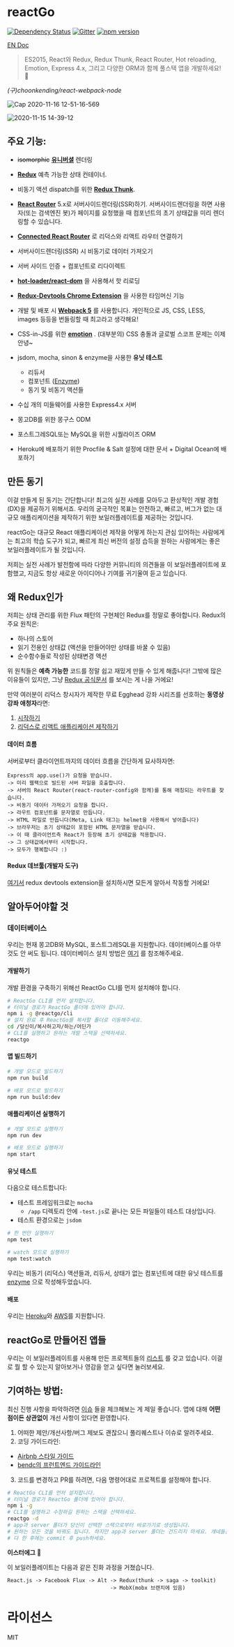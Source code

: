 # reactGo

[![Dependency Status][dep-status-img]][dep-status-link]
[![Gitter][gitter-img]][gitter-link] [![npm version][npm-badge]][npm-link]

[EN Doc](https://github.com/reactGo/reactGo/blob/master/README.md)

> ES2015, React와 Redux, Redux Thunk, React Router, Hot reloading, Emotion, Express 4.x, 그리고 다양한 ORM과 함께 풀스택 앱을 개발하세요! :rocket:

_(구)choonkending/react-webpack-node_

[dep-status-img]: https://img.shields.io/librariesio/release/npm/@reactgo/cli
[dep-status-link]: https://libraries.io/npm/@reactgo%2Fcli
[gitter-img]: https://badges.gitter.im/Join%20Chat.svg
[gitter-link]: https://gitter.im/choonkending/react-webpack-node?utm_source=badge&utm_medium=badge&utm_campaign=pr-badge&utm_content=badge
[npm-badge]: https://badge.fury.io/js/%40reactgo%2Fcli.svg
[npm-link]: http://badge.fury.io/js/%40reactgo%2Fcli


![Cap 2020-11-16 12-51-16-569](https://user-images.githubusercontent.com/10962668/99211114-f29b9a80-280a-11eb-804c-2cdc26180d3d.png)

![2020-11-15 14-39-12](https://user-images.githubusercontent.com/10962668/99179817-646cd900-2764-11eb-8fd4-c3591b6dce61.gif)

## 주요 기능:
- ~~isomorphic~~ [**유니버셜**](https://medium.com/@ghengeveld/isomorphism-vs-universal-javascript-4b47fb481beb#.4x2t3jlmx) 렌더링
- [**Redux**](https://github.com/reactjs/redux) 예측 가능한 상태 컨테이너.
- 비동기 액션 dispatch를 위한 [**Redux Thunk**](https://github.com/reduxjs/redux-thunk).
- [**React Router**](https://github.com/reactjs/react-router) 5.x로 서버사이드렌더링(SSR)하기. 서버사이드렌더링을 하면 사용자(또는 검색엔진 봇)가 페이지를 요청했을 때 컴포넌트의 초기 상태값을 미리 렌더링할 수 있습니다.
- [**Connected React Router**](https://github.com/supasate/connected-react-router) 로 리덕스와 리액트 라우터 연결하기
- 서버사이드렌더링(SSR) 시 비동기로 데이터 가져오기
- 서버 사이드 인증 + 컴포넌트로 리다이렉트
- [**hot-loader/react-dom**](https://github.com/hot-loader/react-dom) 을 사용해서 핫 리로딩
- [**Redux-Devtools Chrome Extension**](https://github.com/zalmoxisus/redux-devtools-extension) 을 사용한 타임머신 기능
- 개발 및 배포 시 [**Webpack 5**](https://github.com/webpack/webpack) 를 사용합니다. 개인적으로 JS, CSS, LESS, images 등등을 번들링할 때 최고라고 생각해요!
- CSS-in-JS를 위한 [**emotion**](https://emotion.sh/docs/introduction) . (대부분의) CSS 충돌과 글로벌 스코프 문제는 이제 안녕~

- jsdom, mocha, sinon & enzyme을 사용한 **유닛 테스트**
	- 리듀서
	- 컴포넌트 ([Enzyme](http://airbnb.io/enzyme))
	- 동기 및 비동기 액션들

- 수십 개의 미들웨어를 사용한 Express4.x 서버
- 몽고DB를 위한 몽구스 ODM
- 포스트그레SQL또는 MySQL을 위한 시퀄라이즈 ORM
- Heroku에 배포하기 위한 Procfile & Salt 설정에 대한 문서 + Digital Ocean에 배포하기


## 만든 동기

이걸 만들게 된 동기는 간단합니다! 최고의 실전 사례를 모아두고 환상적인 개발 경험(DX)을 제공하기 위해서죠. 우리의 궁극적인 목표는 안전하고, 빠르고, 버그가 없는 대규모 애플리케이션을 제작하기 위한 보일러플레이트를 제공하는 것입니다.

reactGo는 대규모 React 애플리케이션 제작을 어떻게 하는지 관심 있어하는 사람에게는 최고의 학습 도구가 되고, 빠르게 최신 버전의 설정 습득을 원하는 사람에게는 좋은 보일러플레이트가 될 것입니다.

저희는 실전 사례가 발전함에 따라 다양한 커뮤니티의 의견들을 이 보일러플레이트에 포함했고, 지금도 항상 새로운 아이디어나 기여를 귀기울여 듣고 있습니다.

## 왜 Redux인가

저희는 상태 관리를 위한 Flux 패턴의 구현체인 Redux를 정말로 좋아합니다. Redux의 주요 원칙은:
- 하나의 스토어
- 읽기 전용인 상태값 (액션을 만들어야만 상태를 바꿀 수 있음)
- 순수함수들로 작성된 상태변경 액션

위 원칙들은 **예측 가능한** 코드를 정말 쉽고 재밌게 만들 수 있게 해줍니다! 그밖에 많은 이유들이 있지만, 그냥 [Redux 공식문서](http://redux.js.org/index.html) 를 보시는 게 나을 거에요!

만약 여러분이 리덕스 창시자가 제작한 무료 Egghead 강좌 시리즈를 선호하는 **동영상 강좌 애청자**라면:

1. [시작하기](https://egghead.io/series/getting-started-with-redux)
2. [리덕스로 리액트 애플리케이션 제작하기](https://egghead.io/series/building-react-applications-with-idiomatic-redux)

#### 데이터 흐름

서버로부터 클라이언트까지의 데이터 흐름을 간단하게 묘사하자면:

```
Express의 app.use()가 요청을 받습니다.
-> 미리 웹팩으로 빌드된 서버 파일을 호출합니다.
-> 서버의 React Router(react-router-config와 함께)를 통해 매칭되는 라우트를 찾습니다.
-> 비동기 데이터 가져오기 요청을 합니다.
-> 라우트 컴포넌트를 문자열로 만듭니다.
-> HTML 파일로 만듭니다(Meta, Link 태그는 helmet을 사용해서 넣어줍니다)
-> 브라우저는 초기 상태값이 포함된 HTML 문자열을 받습니다.
-> 이 때 클라이언트측 React가 등장해 초기 상태값을 적용합니다.
-> 그 상태값에서부터 시작합니다.
-> 모두가 행복합니다 :)
```

#### Redux 데브툴(개발자 도구)

[여기서](https://github.com/zalmoxisus/redux-devtools-extension) redux devtools extension을 설치하시면 모든게 알아서 작동할 거에요!

## 알아두어야할 것

### 데이터베이스

우리는 현재 몽고DB와 MySQL, 포스트그레SQL을 지원합니다. 데이터베이스를 아무것도 안 써도 됩니다.
데이터베이스 설치 방법은 [여기](docs/databases.md) 를 참조해주세요.

#### 개발하기

개발 환경을 구축하기 위해선 ReactGo CLI를 먼저 설치해야 합니다.

```bash
# ReactGo CLI를 먼저 설치합니다.
# 터미널 경로가 ReactGo 폴더에 있어야 합니다.
npm i -g @reactgo/cli
# 설치 완료 후 ReactGo를 복사할 폴더로 이동해주세요.
cd /당신이/복사하고자/하는/어딘가
# CLI를 실행하고 원하는 개발 스택을 선택하세요.
reactgo
``` 

#### 앱 빌드하기

```bash
# 개발 모드로 빌드하기
npm run build

# 배포 모드로 빌드하기
npm run build:dev
```

#### 애플리케이션 실행하기

```bash
# 개발 모드로 실행하기
npm run dev

# 배포 모드로 실행하기
npm start
```

#### 유닛 테스트

다음으로 테스트합니다:
- 테스트 프레임워크로는 `mocha`
	- `/app` 디렉토리 안에 `-test.js`로 끝나는 모든 파일들이 테스트 대상입니다.
- 테스트 환경으로는 `jsdom`

```bash
# 한 번만 실행하기
npm test

# watch 모드로 실행하기
npm test:watch
```

우리는 비동기 (리덕스) 액션들과, 리듀서, 상태가 없는 컴포넌트에 대한 유닛 테스트를 [enzyme](http://airbnb.io/enzyme) 으로 작성해두었습니다.

#### 배포

우리는 [Heroku](docs/deployment/Heroku_KO.md)와 [AWS](docs/deployment/aws_KO.md)를 지원합니다.

## reactGo로 만들어진 앱들

우리는 이 보일러플레이트를 사용해 만든 프로젝트들의 [리스트](/docs/apps.md) 를 갖고 있습니다. 이걸로 뭘 할 수 있는지 알아보거나 영감을 얻고 싶다면 눌러보세요.

## 기여하는 방법:

최신 진행 사항을 파악하려면 [이슈](https://github.com/reactGo/reactGo/issues) 들을 체크해보는 게 제일 좋습니다. 앱에 대해 **어떤 점이든 상관없이** 개선 사항이 있다면 환영합니다.

1. 어떠한 제안/개선사항/버그 제보도 괜찮으니 풀리퀘스트나 이슈로 알려주세요.
2. 코딩 가이드라인:
 - [Airbnb 스타일 가이드](https://github.com/airbnb/javascript)
 - [bendc의 프런트엔드 가이드라인](https://github.com/bendc/frontend-guidelines)
3. 코드를 변경하고 PR를 하려면, 다음 명령어대로 프로젝트를 설정해야 합니다.
```bash
# ReactGo CLI를 먼저 설치합니다.
# 터미널 경로가 ReactGo 폴더에 있어야 합니다.
npm i -g
# CLI를 실행하고 수정하길 원하는 스택을 선택하세요.
reactgo -d
# app과 server 폴더가 당신이 선택한 스택으로부터 바로가기로 생성됩니다.
# 원하는 모든 것을 바꿔도 됩니다. 하지만 app과 server 폴더는 건드리지 마세요. 걔네들은 그냥 바로가기일 뿐이니까요.
# 다 한 후에는 commit 후 push하세요.
``` 

**이스터에그** :egg:

이 보일러플레이트는 다음과 같은 진화 과정을 거쳤습니다.
```
React.js -> Facebook Flux -> Alt -> Redux(thunk -> saga -> toolkit)
                                 -> MobX(mobx 브랜치에 있음)
```

라이선스
===============
MIT
